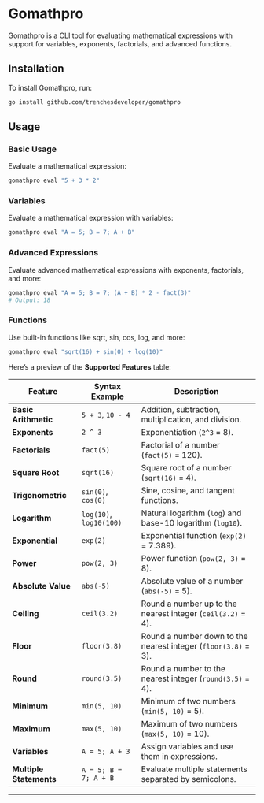 # Gomathpro

Gomathpro is a CLI tool for evaluating mathematical expressions with support for variables, exponents, factorials, and advanced functions.

## Installation

To install Gomathpro, run:

```bash
go install github.com/trenchesdeveloper/gomathpro
```
## Usage
### Basic Usage
Evaluate a mathematical expression:

```bash
gomathpro eval "5 + 3 * 2"

```

### Variables
Evaluate a mathematical expression with variables:

```bash
gomathpro eval "A = 5; B = 7; A + B"

```

### Advanced Expressions

Evaluate advanced mathematical expressions with exponents, factorials, and more:

```bash
gomathpro eval "A = 5; B = 7; (A + B) * 2 - fact(3)"
# Output: 18

```

### Functions

Use built-in functions like sqrt, sin, cos, log, and more:

```bash
gomathpro eval "sqrt(16) + sin(0) + log(10)"

```

Here’s a preview of the **Supported Features** table:

| Feature               | Syntax Example         | Description                                                                 |
|-----------------------|------------------------|-----------------------------------------------------------------------------|
| **Basic Arithmetic**  | `5 + 3`, `10 - 4`      | Addition, subtraction, multiplication, and division.                        |
| **Exponents**         | `2 ^ 3`                | Exponentiation (`2^3` = 8).                                                |
| **Factorials**        | `fact(5)`              | Factorial of a number (`fact(5)` = 120).                                    |
| **Square Root**       | `sqrt(16)`             | Square root of a number (`sqrt(16)` = 4).                                   |
| **Trigonometric**     | `sin(0)`, `cos(0)`     | Sine, cosine, and tangent functions.                                        |
| **Logarithm**         | `log(10)`, `log10(100)`| Natural logarithm (`log`) and base-10 logarithm (`log10`).                  |
| **Exponential**       | `exp(2)`               | Exponential function (`exp(2)` = 7.389).                                   |
| **Power**             | `pow(2, 3)`            | Power function (`pow(2, 3)` = 8).                                           |
| **Absolute Value**    | `abs(-5)`              | Absolute value of a number (`abs(-5)` = 5).                                 |
| **Ceiling**           | `ceil(3.2)`            | Round a number up to the nearest integer (`ceil(3.2)` = 4).                 |
| **Floor**             | `floor(3.8)`           | Round a number down to the nearest integer (`floor(3.8)` = 3).              |
| **Round**             | `round(3.5)`           | Round a number to the nearest integer (`round(3.5)` = 4).                   |
| **Minimum**           | `min(5, 10)`           | Minimum of two numbers (`min(5, 10)` = 5).                                  |
| **Maximum**           | `max(5, 10)`           | Maximum of two numbers (`max(5, 10)` = 10).                                 |
| **Variables**         | `A = 5; A + 3`         | Assign variables and use them in expressions.                               |
| **Multiple Statements**| `A = 5; B = 7; A + B`  | Evaluate multiple statements separated by semicolons.                       |

---